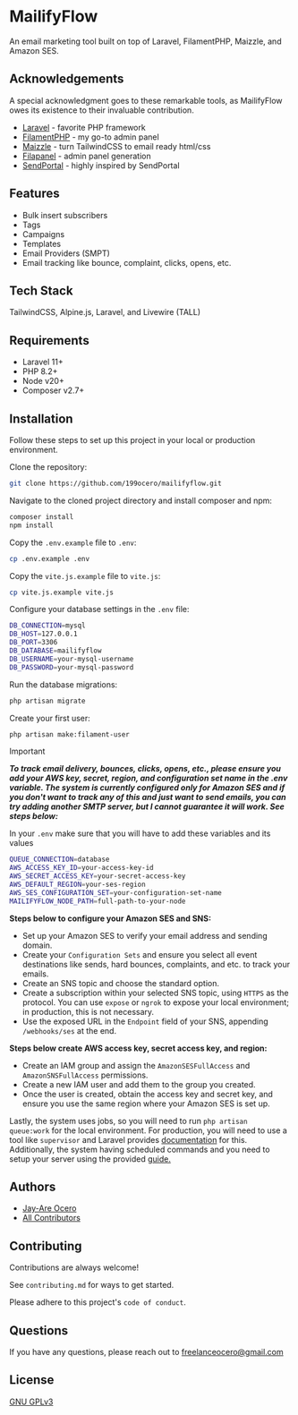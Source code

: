 
# MailifyFlow

An email marketing tool built on top of Laravel, FilamentPHP, Maizzle, and Amazon SES.

## Acknowledgements

A special acknowledgment goes to these remarkable tools, as MailifyFlow owes its existence to their invaluable contribution.

- [Laravel](https://laravel.com/) - favorite PHP framework
- [FilamentPHP](https://filamentphp.com/) - my go-to admin panel
- [Maizzle](https://maizzle.com/) - turn TailwindCSS to email ready html/css
- [Filapanel](https://filapanel.com/) - admin panel generation
- [SendPortal](https://github.com/mettle/sendportal) - highly inspired by SendPortal

## Features

- Bulk insert subscribers
- Tags
- Campaigns
- Templates
- Email Providers (SMPT)
- Email tracking like bounce, complaint, clicks, opens, etc.


## Tech Stack

TailwindCSS, Alpine.js, Laravel, and Livewire (TALL)


## Requirements
- Laravel 11+
- PHP 8.2+
- Node v20+
- Composer v2.7+
## Installation

Follow these steps to set up this project in your local or production environment.

Clone the repository:
```bash
git clone https://github.com/199ocero/mailifyflow.git
```

Navigate to the cloned project directory and install composer and npm:
```bash
composer install
npm install
```

Copy the `.env.example` file to `.env`:
```bash
cp .env.example .env
```

Copy the `vite.js.example` file to `vite.js`:
```bash
cp vite.js.example vite.js
```

Configure your database settings in the `.env` file: 
```bash
DB_CONNECTION=mysql
DB_HOST=127.0.0.1
DB_PORT=3306
DB_DATABASE=mailifyflow
DB_USERNAME=your-mysql-username
DB_PASSWORD=your-mysql-password
```

Run the database migrations:
```bash
php artisan migrate
```

Create your first user:
```bash
php artisan make:filament-user
```

> [!IMPORTANT]
> ***To track email delivery, bounces, clicks, opens, etc., please ensure you add your AWS key, secret, region, and configuration set name in the .env variable. The system is currently configured only for Amazon SES and if you don't want to track any of this and just want to send emails, you can try adding another SMTP server, but I cannot guarantee it will work. See steps below:***

In your `.env` make sure that you will have to add these variables and its values
```bash
QUEUE_CONNECTION=database
AWS_ACCESS_KEY_ID=your-access-key-id
AWS_SECRET_ACCESS_KEY=your-secret-access-key
AWS_DEFAULT_REGION=your-ses-region
AWS_SES_CONFIGURATION_SET=your-configuration-set-name
MAILIFYFLOW_NODE_PATH=full-path-to-your-node
```

**Steps below to configure your Amazon SES and SNS:**
 - Set up your Amazon SES to verify your email address and sending domain.
 - Create your `Configuration Sets` and ensure you select all event destinations like sends, hard bounces, complaints, and etc. to track your emails.
 - Create an SNS topic and choose the standard option.
 - Create a subscription within your selected SNS topic, using `HTTPS` as the protocol. You can use `expose` or `ngrok` to expose your local environment; in production, this is not necessary.
 - Use the exposed URL in the `Endpoint` field of your SNS, appending `/webhooks/ses` at the end.

**Steps below create AWS access key, secret access key, and region:**
 - Create an IAM group and assign the `AmazonSESFullAccess` and `AmazonSNSFullAccess` permissions.
 - Create a new IAM user and add them to the group you created.
 - Once the user is created, obtain the access key and secret key, and ensure you use the same region where your Amazon SES is set up.

Lastly, the system uses jobs, so you will need to run `php artisan queue:work` for the local environment. For production, you will need to use a tool like `supervisor` and Laravel provides [documentation](https://laravel.com/docs/11.x/queues#running-the-queue-worker) for this. Additionally, the system having scheduled commands and you need to setup your server using the provided [guide.](https://laravel.com/docs/11.x/scheduling#running-the-scheduler)
## Authors

- [Jay-Are Ocero](https://github.com/199ocero)
- [All Contributors](https://github.com/199ocero/mailifyflow/graphs/contributors)

## Contributing

Contributions are always welcome!

See `contributing.md` for ways to get started.

Please adhere to this project's `code of conduct`.


## Questions

If you have any questions, please reach out to freelanceocero@gmail.com


## License

[GNU GPLv3](https://choosealicense.com/licenses/gpl-3.0/)

